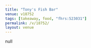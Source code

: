```yaml
---
title: "Tony's Fish Bar"
venue: v18752
tags: [takeaway, food, "fhrs:523031"]
permalink: /v/18752/
layout: venue
---
```

null
